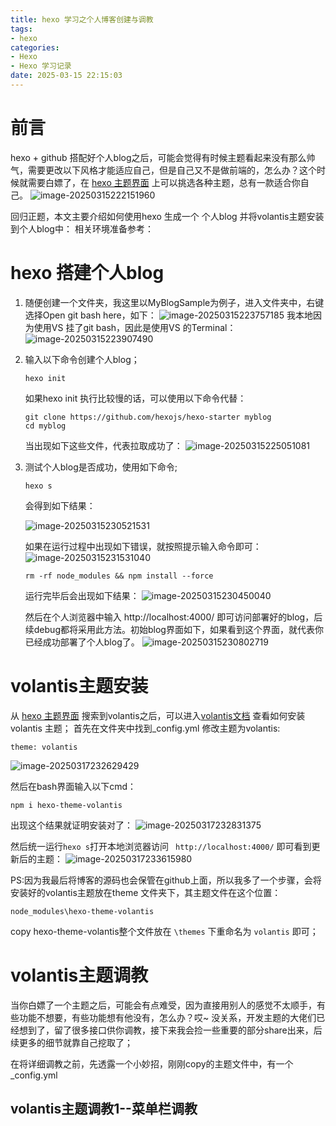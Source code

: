 ```yaml
---
title: hexo 学习之个人博客创建与调教
tags:
- hexo
categories:
- Hexo
- Hexo 学习记录
date: 2025-03-15 22:15:03
---
```


# 前言

hexo + github 搭配好个人blog之后，可能会觉得有时候主题看起来没有那么帅气，需要更改以下风格才能适应自己，但是自己又不是做前端的，怎么办？这个时候就需要白嫖了，在 [hexo 主题界面](https://hexo.io/themes/) 上可以挑选各种主题，总有一款适合你自己。
![image-20250315222151960](https://gcore.jsdelivr.net/gh/tom-li-520/blogImage@main/Image/image-20250315222151960.png)



回归正题，本文主要介绍如何使用hexo 生成一个 个人blog 并将volantis主题安装到个人blog中：
相关环境准备参考：

# hexo 搭建个人blog

1. 随便创建一个文件夹，我这里以MyBlogSample为例子，进入文件夹中，右键选择Open git bash here，如下：
   ![image-20250315223757185](https://gcore.jsdelivr.net/gh/tom-li-520/blogImage@main/Image/image-20250315223757185.png)
   我本地因为使用VS 挂了git bash，因此是使用VS 的Terminal：
   ![image-20250315223907490](https://gcore.jsdelivr.net/gh/tom-li-520/blogImage@main/Image/image-20250315223907490.png)

2. 输入以下命令创建个人blog；

   ```
   hexo init
   ```

   如果hexo init 执行比较慢的话，可以使用以下命令代替：

   ```
   git clone https://github.com/hexojs/hexo-starter myblog
   cd myblog
   ```

   当出现如下这些文件，代表拉取成功了：
   ![image-20250315225051081](https://gcore.jsdelivr.net/gh/tom-li-520/blogImage@main/Image/image-20250315225051081.png)

3. 测试个人blog是否成功，使用如下命令;

   ```
   hexo s
   ```

   会得到如下结果：

   ![image-20250315230521531](https://gcore.jsdelivr.net/gh/tom-li-520/blogImage@main/Image/image-20250315230521531.png)

   如果在运行过程中出现如下错误，就按照提示输入命令即可：
   ![image-20250315231531040](https://gcore.jsdelivr.net/gh/tom-li-520/blogImage@main/Image/image-20250315231531040.png)
   
   ```
   rm -rf node_modules && npm install --force
   ```
   
   运行完毕后会出现如下结果：
   ![image-20250315230450040](https://gcore.jsdelivr.net/gh/tom-li-520/blogImage@main/Image/image-20250315230450040.png)
   
   然后在个人浏览器中输入 http://localhost:4000/ 即可访问部署好的blog，后续debug都将采用此方法。初始blog界面如下，如果看到这个界面，就代表你已经成功部署了个人blog了。
   ![image-20250315230802719](https://gcore.jsdelivr.net/gh/tom-li-520/blogImage@main/Image/image-20250315230802719.png)



# volantis主题安装

从 [hexo 主题界面](https://hexo.io/themes/) 搜索到volantis之后，可以进入[volantis文档](https://volantis.js.org/v6/getting-started/) 查看如何安装volantis 主题；
首先在文件夹中找到_config.yml 修改主题为volantis:

```
theme: volantis
```

![image-20250317232629429](https://gcore.jsdelivr.net/gh/tom-li-520/blogImage@main/Image/image-20250317232629429.png)

然后在bash界面输入以下cmd：

```
npm i hexo-theme-volantis
```

出现这个结果就证明安装对了：
![image-20250317232831375](https://gcore.jsdelivr.net/gh/tom-li-520/blogImage@main/Image/image-20250317232831375.png)

然后统一运行`hexo s`打开本地浏览器访问 ` http://localhost:4000/` 即可看到更新后的主题：
![image-20250317233615980](https://gcore.jsdelivr.net/gh/tom-li-520/blogImage@main/Image/image-20250317233615980.png)



PS:因为我最后将博客的源码也会保管在github上面，所以我多了一个步骤，会将安装好的volantis主题放在theme 文件夹下，其主题文件在这个位置：

```
node_modules\hexo-theme-volantis
```

copy hexo-theme-volantis整个文件放在 `\themes` 下重命名为 `volantis` 即可；

# volantis主题调教

当你白嫖了一个主题之后，可能会有点难受，因为直接用别人的感觉不太顺手，有些功能不想要，有些功能想有他没有，怎么办？哎~ 没关系，开发主题的大佬们已经想到了，留了很多接口供你调教，接下来我会捡一些重要的部分share出来，后续更多的细节就靠自己挖取了；

在将详细调教之前，先透露一个小妙招，刚刚copy的主题文件中，有一个_config.yml 

## volantis主题调教1--菜单栏调教






